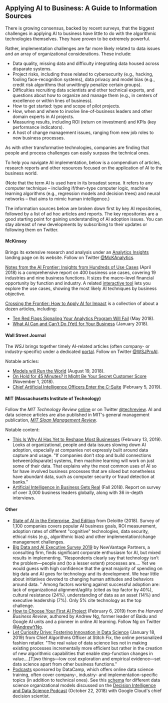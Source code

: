 ## Applying AI to Business: A Guide to Information Sources

There is growing consensus, backed by recent surveys, that the biggest challenges in applying AI to business have little to do with the algorithmic technologies themselves. They have proven to be extremely powerful.

Rather, implementation challenges are far more likely related to data issues and an array of organizational considerations.  These include: 

-	 Data quality, missing data and difficulty integrating data housed across disparate systems.  
-	 Project risks, including those related to cybersecurity (e.g., hacking, fooling face-recognition systems), data privacy and model bias (e.g., credit risk algorithms that unwittingly penalize certain groups).  
-	 Difficulties recruiting data scientists and other technical experts, and questions about how to organize and manage them (e.g., in centers of excellence or within lines of business).   
-  How to get started: type and scope of pilot projects.  
-	 How, when and where to involve line-of-business leaders and other domain experts in AI projects.    
-  Measuring results, including ROI (return on investment) and KPIs (key performance indicators).   
-  A host of change management issues, ranging from new job roles to new business processes.  

As with other transformative technologies, companies are finding that people and process challenges can easily surpass the technical ones. 

To help you navigate AI implementation, below is a compendium of articles, research reports and other resources focused on the application of AI to the business world.  

(Note that the term AI is used here in its broadest sense.  It refers to any computer technique – including if/then-type computer logic, machine learning algorithms (e.g., regression models and decision trees) and neural networks – that aims to mimic human intelligence.)

The information sources below are broken down first by key AI repositories, followed by a list of ad hoc articles and reports.  The key repositories are a good starting point for gaining understanding of AI adoption issues.  You can stay abreast of new developments by subscribing to their updates or following them on Twitter.  


#### McKinsey
Brings its extensive research and analysis under an [Analytics Insights](https://www.mckinsey.com/business-functions/mckinsey-analytics/our-insights) landing page on its website. Follow on Twitter [@McKAnalytics](https://twitter.com/McKAnalytics). 

[Notes from the AI Frontier: Insights from Hundreds of Use Cases]( https://www.mckinsey.com/~/media/mckinsey/featured%20insights/artificial%20intelligence/notes%20from%20the%20ai%20frontier%20applications%20and%20value%20of%20deep%20learning/notes-from-the-ai-frontier-insights-from-hundreds-of-use-cases-discussion-paper.ashx) (April 2018) is a comprehensive report on 400 business use cases, covering 19 industries and nine business functions.  It sizes the macro-level financial opportunity by function and industry.  A related [interactive tool](https://www.mckinsey.com/featured-insights/artificial-intelligence/visualizing-the-uses-and-potential-impact-of-ai-and-other-analytics) lets you explore the use cases, showing the most likely AI techniques by business objective.  

[Crossing the Frontier: How to Apply AI for Impact](https://www.mckinsey.com/business-functions/mckinsey-analytics/our-insights/crossing-the-frontier-how-to-apply-ai-for-impact) is a collection of about a dozen articles, including:   
- [Ten Red Flags Signaling Your Analytics Program Will Fail](https://www.mckinsey.com/business-functions/mckinsey-analytics/our-insights/ten-red-flags-signaling-your-analytics-program-will-fail) (May 2018).  
- [What AI Can and Can’t Do (Yet) for Your Business](https://www.mckinsey.com/business-functions/mckinsey-analytics/our-insights/what-ai-can-and-cant-do-yet-for-your-business) (January 2018).   

#### Wall Street Journal
The _WSJ_ brings together timely AI-related articles (often company- or industry-specific) under a dedicated [portal](https://www.wsj.com/pro/artificial-intelligence).  Follow on Twitter [@WSJProAI](https://twitter.com/WSJProAI).  
  
Notable articles:  
- [Models will Run the World](https://www.wsj.com/articles/models-will-run-the-world-1534716720) (August 19, 2018).  
- [On Hold for 45 Minutes? It Might Be Your Secret Customer Score](https://www.wsj.com/articles/on-hold-for-45-minutes-it-might-be-your-secret-customer-score-1541084656) (November 1, 2018). 
- [Chief Artificial Intelligence Officers Enter the C-Suite](https://www.wsj.com/articles/chief-artificial-intelligence-officers-enter-the-c-suite-11548756000) (February 5, 2019).    


#### MIT (Massachusetts Institute of Technology) 
Follow the _MIT Technology Review_ [online](https://www.technologyreview.com/) or on Twitter [@techreview]( https://twitter.com/techreview).  AI and data science articles are also published in MIT's general management publication, [_MIT Sloan Management Review_]( https://sloanreview.mit.edu/topic/data-and-analytics/).  

Notable content:

- [This Is Why AI Has Yet to Reshape Most Businesses](https://www.technologyreview.com/s/612897/this-is-why-ai-has-yet-to-reshape-most-businesses/?utm_medium=tr_social&utm_campaign=site_visitor.unpaid.engagement&utm_source=twitter) (February 13, 2019). Looks at organizational, people and data issues slowing down AI adoption, especially at companies not expressly built around data capture and usage.  "If companies don’t stop and build connections between[disparate] systems, then machine learning will work on just some of their data. That explains why the most common uses of AI so far have involved business processes that are siloed but nonetheless have abundant data, such as computer security or fraud detection at banks."   
- [Artificial Intelligence in Business Gets Real](https://sloanreview.mit.edu/projects/artificial-intelligence-in-business-gets-real/)  (Fall 2018).  Report on survey of over 3,000 business leaders globally, along with 36 in-depth interviews. 

#### Other 
- [ State of AI in the Enterprise, 2nd Edition]( https://www2.deloitte.com/content/dam/insights/us/articles/4780_State-of-AI-in-the-enterprise/DI_State-of-AI-in-the-enterprise-2nd-ed.pdf)  from Deloitte (2018).  Survey of 1,100 companies covers popular AI business goals, ROI measurement, adoption rates of different "cognitive" technologies, data security, ethical risks (e.g., algorithmic bias) and other implementation/change management challenges.  
- [Big Data and AI Executive Survey 2019](http://newvantage.com/wp-content/uploads/2018/12/Big-Data-Executive-Survey-2019-Findings-Updated-010219-1.pdf?utm_campaign=Data_Elixir&utm_medium=email&utm_source=Data_Elixir_220) by NewVantage Partners, a consulting firm, finds significant corporate enthusiasm for AI, but mixed results in implementing.  "Respondents clearly say that technology isn’t the problem—people and (to a lesser extent) processes are.… Yet we would guess with high confidence that the great majority of spending on big data and AI goes for technology and its development. We hear little about initiatives devoted to changing human attitudes and behaviors around data. " Among factors working against successful adoption are: lack of organizational alignment/agility (cited as top factor by 40%), cultural resistance (24%), understanding of data as an asset (14%) and executive leadership (7%).  Only 5% cite technology as the top challenge. 
- [How to Choose Your First AI Project](https://hbr.org/2019/02/how-to-choose-your-first-ai-project) (February 6, 2019) from the _Harvard Business Review_, authored by Andrew Ng, former leader of Baidu and Google AI units and a pioneer in online AI learning. Follow Ng on Twitter [@AndrewYNg](https://twitter.com/AndrewYNg).
- [Let Curiosity Drive: Fostering Innovation in Data Science](https://multithreaded.stitchfix.com/blog/2019/01/18/fostering-innovation-in-data-science/) (January 18, 2019) from Chief Algorithms Officer at Stitch Fix, the online personalized fashion retailer. "The real value of data science lies not in making existing processes incrementally more efficient but rather in the creation of new algorithmic capabilities that enable step-function changes in value....[T]wo things—low cost exploration and empirical evidence—set data science apart from other business functions."  
- [Podcasts](https://www.datacamp.com/community/podcast) sponsored by DataCamp, which offers online data science training, often cover company-, industry- and implementation-specific topics (in addition to technical ones). See this [schema](https://github.com/robjm16/Business_Applications_Compendium/blob/master/Org_Model_for_DS_Implementation.JPG) for different data science organizational models discussed on the [Decision Intelligence and Data Science Podcast](https://www.datacamp.com/community/podcast/decision-intelligence-data-science) (October 22, 2018) with Google Cloud's chief decision scientist.  

